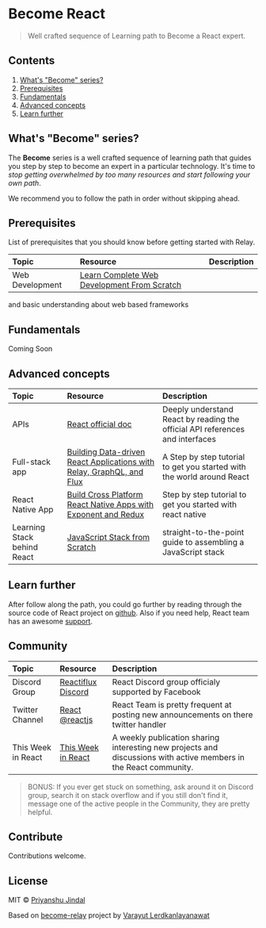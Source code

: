 # Become React
> Well crafted sequence of Learning path to Become a React expert.

## Contents

1. [What's "Become" series?](#whats-become-series)
2. [Prerequisites](#prerequisites)
3. [Fundamentals](#fundamentals)
4. [Advanced concepts](#advanced-concepts)
5. [Learn further](#learn-further)

## What's "Become" series?
The **Become** series is a well crafted sequence of learning path that guides you step by step to become an expert in a particular technology. It's time to *stop getting overwhelmed by too many resources and start following your own path*.

We recommend you to follow the path in order without skipping ahead.

## Prerequisites

List of prerequisites that you should know before getting started with Relay.

Topic                   | Resource                                                                                                                             | Description
:--                     | :--                                                                                                                                  | :--
Web Development         | [Learn Complete Web Development From Scratch](https://www.youtube.com/playlist?list=PLDmvslp_VR0xGQwgn65N8XavMDLBBaxV2)              |

and basic understanding about web based frameworks

## Fundamentals

Coming Soon

## Advanced concepts

Topic                       | Resource                                                                                                                                       | Description
:--                         | :--                                                                                                                                            | :--
APIs                        | [React official doc](https://facebook.github.io/react/docs)                                                                                    | Deeply understand React by reading the official API references and interfaces
Full-stack app              | [Building Data-driven React Applications with Relay, GraphQL, and Flux](http://www.pluralsight.com/courses/react-apps-with-relay-graphql-flux) | A Step by step tutorial to get you started with the world around React
React Native App            | [Build Cross Platform React Native Apps with Exponent and Redux](http://www.pluralsight.com/courses/build-react-native-exponent-redux-apps)    | Step by step tutorial to get you started with react native
Learning Stack behind React | [JavaScript Stack from Scratch](https://github.com/verekia/js-stack-from-scratch)                                                              | straight-to-the-point guide to assembling a JavaScript stack

## Learn further

After follow along the path, you could go further by reading through the source code of React project on [github](https://github.com/facebook/react). Also if you need help, React team has an awesome [support](https://facebook.github.io/react/support.html).

## Community

Topic               | Resource                                                   | Description
:--                 | :--                                                        | :--
Discord Group       | [Reactiflux Discord](https://discord.gg/0ZcbPKXt5bZjGY5n)  | React Discord group officialy supported by Facebook
Twitter Channel     | [React @reactjs](https://twitter.com/reactjs)              | React Team is pretty frequent at posting new announcements on there twitter handler
This Week in React  | [This Week in React](https://thisweekinreact.com/)         | A weekly publication sharing interesting new projects and discussions with active members in the React community.

> BONUS: If you ever get stuck on something, ask around it on Discord group, search it on stack overflow and if you still don't find it, message one of the active people in the Community, they are pretty helpful.

## Contribute

Contributions welcome.

## License


MIT © [Priyanshu Jindal](https://github.com/prijindal)

Based on [become-relay](https://github.com/lvarayut/become-relay) project by [Varayut Lerdkanlayanawat](https://github.com/lvarayut)
